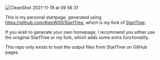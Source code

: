 ![CleanShot 2021-11-19 at 09 56 31](https://user-images.githubusercontent.com/55558407/142594487-bc9a3ddc-c229-4246-b81e-602d74fa08a5.png)

This is my personal startpage, generated using https://github.com/AlexW00/StartTree, which is my fork of [StartTree](https://github.com/Paul-Houser/StartTree).

If you wish to generate your own homepage, I recommend you either use the oroginal StartTree or my fork, which adds some extra functionality.

This repo only exists to host the output files from StartTree on GitHub pages.
